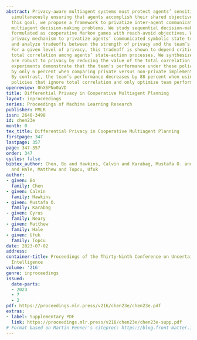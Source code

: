 ```yaml
---
abstract: Privacy-aware multiagent systems must protect agents’ sensitive data while
  simultaneously ensuring that agents accomplish their shared objectives. Towards
  this goal, we propose a framework to privatize inter-agent communications in cooperative
  multiagent decision-making problems. We study sequential decision-making problems
  formulated as cooperative Markov games with reach-avoid objectives. We apply a differential
  privacy mechanism to privatize agents’ communicated symbolic state trajectories,
  and analyze tradeoffs between the strength of privacy and the team’s performance.
  For a given level of privacy, this tradeoff is shown to depend critically upon the
  total correlation among agents’ state-action processes. We synthesize policies that
  are robust to privacy by reducing the value of the total correlation. Numerical
  experiments demonstrate that the team’s performance under these policies decreases
  by only 6 percent when comparing private versus non-private implementations of communication.
  By contrast, the team’s performance decreases by 88 percent when using baseline
  policies that ignore total correlation and only optimize team performance.
openreview: 0hX6PNo0aVD
title: Differential Privacy in Cooperative Multiagent Planning
layout: inproceedings
series: Proceedings of Machine Learning Research
publisher: PMLR
issn: 2640-3498
id: chen23e
month: 0
tex_title: Differential Privacy in Cooperative Multiagent Planning
firstpage: 347
lastpage: 357
page: 347-357
order: 347
cycles: false
bibtex_author: Chen, Bo and Hawkins, Calvin and Karabag, Mustafa O. and Neary, Cyrus
  and Hale, Matthew and Topcu, Ufuk
author:
- given: Bo
  family: Chen
- given: Calvin
  family: Hawkins
- given: Mustafa O.
  family: Karabag
- given: Cyrus
  family: Neary
- given: Matthew
  family: Hale
- given: Ufuk
  family: Topcu
date: 2023-07-02
address:
container-title: Proceedings of the Thirty-Ninth Conference on Uncertainty in Artificial
  Intelligence
volume: '216'
genre: inproceedings
issued:
  date-parts:
  - 2023
  - 7
  - 2
pdf: https://proceedings.mlr.press/v216/chen23e/chen23e.pdf
extras:
- label: Supplementary PDF
  link: https://proceedings.mlr.press/v216/chen23e/chen23e-supp.pdf
# Format based on Martin Fenner's citeproc: https://blog.front-matter.io/posts/citeproc-yaml-for-bibliographies/
---
```


